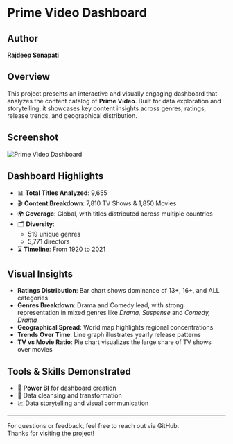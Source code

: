 # Prime Video Dashboard

## Author
**Rajdeep Senapati**

## Overview
This project presents an interactive and visually engaging dashboard that analyzes the content catalog of **Prime Video**. Built for data exploration and storytelling, it showcases key content insights across genres, ratings, release trends, and geographical distribution.

## Screenshot
![Prime Video Dashboard](Prime_Video_Dashboard/Screenshot%2025-06-25%163638.png)

## Dashboard Highlights
- 📊 **Total Titles Analyzed**: 9,655
- 🎬 **Content Breakdown**: 7,810 TV Shows & 1,850 Movies
- 🌍 **Coverage**: Global, with titles distributed across multiple countries
- 🗂️ **Diversity**:
  - 519 unique genres
  - 5,771 directors
- ⌛ **Timeline**: From 1920 to 2021

## Visual Insights
- **Ratings Distribution**: Bar chart shows dominance of 13+, 16+, and ALL categories
- **Genres Breakdown**: Drama and Comedy lead, with strong representation in mixed genres like *Drama, Suspense* and *Comedy, Drama*
- **Geographical Spread**: World map highlights regional concentrations
- **Trends Over Time**: Line graph illustrates yearly release patterns
- **TV vs Movie Ratio**: Pie chart visualizes the large share of TV shows over movies

## Tools & Skills Demonstrated
- 📌 **Power BI** for dashboard creation
- 📁 Data cleansing and transformation
- 📈 Data storytelling and visual communication

---

For questions or feedback, feel free to reach out via GitHub.  
Thanks for visiting the project!
